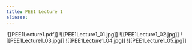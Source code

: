 ```yaml
---
title: PEE1 Lecture 1
aliases:
---
```

![[PEE1Lecture1.pdf]]
![[PEE1Lecture1_01.jpg]]
![[PEE1Lecture1_02.jpg]]
![[PEE1Lecture1_03.jpg]]
![[PEE1Lecture1_04.jpg]]
![[PEE1Lecture1_05.jpg]]

